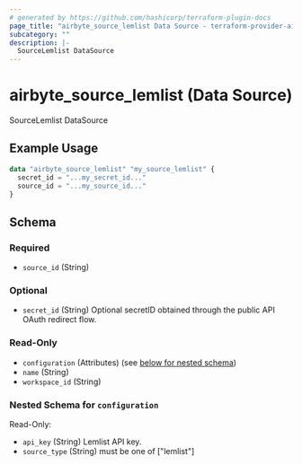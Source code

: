```yaml
---
# generated by https://github.com/hashicorp/terraform-plugin-docs
page_title: "airbyte_source_lemlist Data Source - terraform-provider-airbyte"
subcategory: ""
description: |-
  SourceLemlist DataSource
---
```


# airbyte_source_lemlist (Data Source)

SourceLemlist DataSource

## Example Usage

```terraform
data "airbyte_source_lemlist" "my_source_lemlist" {
  secret_id = "...my_secret_id..."
  source_id = "...my_source_id..."
}
```

<!-- schema generated by tfplugindocs -->
## Schema

### Required

- `source_id` (String)

### Optional

- `secret_id` (String) Optional secretID obtained through the public API OAuth redirect flow.

### Read-Only

- `configuration` (Attributes) (see [below for nested schema](#nestedatt--configuration))
- `name` (String)
- `workspace_id` (String)

<a id="nestedatt--configuration"></a>
### Nested Schema for `configuration`

Read-Only:

- `api_key` (String) Lemlist API key.
- `source_type` (String) must be one of ["lemlist"]


